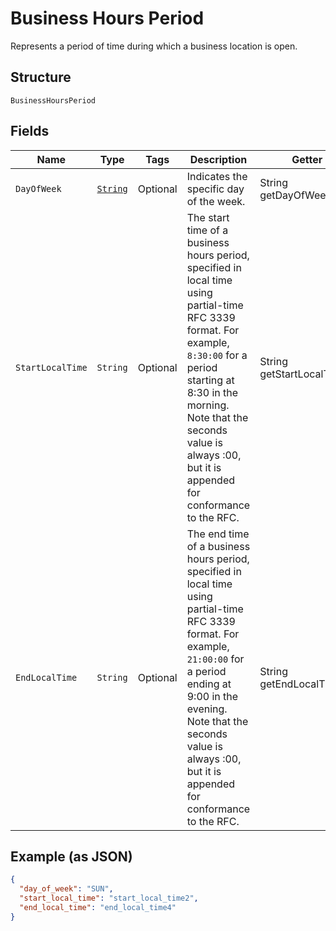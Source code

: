 
# Business Hours Period

Represents a period of time during which a business location is open.

## Structure

`BusinessHoursPeriod`

## Fields

| Name | Type | Tags | Description | Getter |
|  --- | --- | --- | --- | --- |
| `DayOfWeek` | [`String`](../../doc/models/day-of-week.md) | Optional | Indicates the specific day  of the week. | String getDayOfWeek() |
| `StartLocalTime` | `String` | Optional | The start time of a business hours period, specified in local time using partial-time<br>RFC 3339 format. For example, `8:30:00` for a period starting at 8:30 in the morning.<br>Note that the seconds value is always :00, but it is appended for conformance to the RFC. | String getStartLocalTime() |
| `EndLocalTime` | `String` | Optional | The end time of a business hours period, specified in local time using partial-time<br>RFC 3339 format. For example, `21:00:00` for a period ending at 9:00 in the evening.<br>Note that the seconds value is always :00, but it is appended for conformance to the RFC. | String getEndLocalTime() |

## Example (as JSON)

```json
{
  "day_of_week": "SUN",
  "start_local_time": "start_local_time2",
  "end_local_time": "end_local_time4"
}
```

